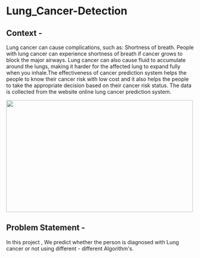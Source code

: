 # Lung_Cancer-Detection
## Context -
Lung cancer can cause complications, such as: Shortness of breath. People with lung cancer can experience shortness of breath if cancer grows to block the major airways. Lung cancer can also cause fluid to accumulate around the lungs, making it harder for the affected lung to expand fully when you inhale.The effectiveness of cancer prediction system helps the people to know their cancer risk with low cost and it also helps the people to take the appropriate decision based on their cancer risk status. The data is collected from the website online lung cancer prediction system.


<img align = "center" height = "300" width = "500" src = "https://repository-images.githubusercontent.com/474572546/d2b783f4-a08f-4b2a-b26b-4989404f9304">

## Problem Statement -
In this project , We predict whether the person is diagnosed with Lung cancer or not using different - different Algorithm's.

